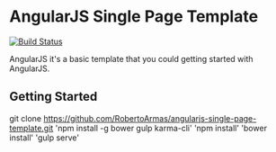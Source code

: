 # AngularJS Single Page Template

[![Build Status](https://travis-ci.org/RobertoArmas/angularjs-single-page-template.svg?branch=master)](https://travis-ci.org/RobertoArmas/angularjs-single-page-template)

AngularJS it's a basic template that you could getting started with AngularJS.

## Getting Started

git clone https://github.com/RobertoArmas/angularjs-single-page-template.git
'npm install -g bower gulp karma-cli'
'npm install'
'bower install'
'gulp serve'
